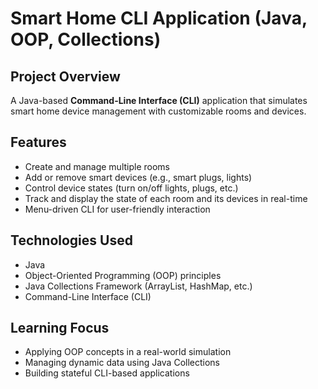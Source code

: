 # Smart Home CLI Application (Java, OOP, Collections)

## Project Overview

A Java-based **Command-Line Interface (CLI)** application that simulates smart home device management with customizable rooms and devices.

## Features

- Create and manage multiple rooms
- Add or remove smart devices (e.g., smart plugs, lights)
- Control device states (turn on/off lights, plugs, etc.)
- Track and display the state of each room and its devices in real-time
- Menu-driven CLI for user-friendly interaction

## Technologies Used

- Java
- Object-Oriented Programming (OOP) principles
- Java Collections Framework (ArrayList, HashMap, etc.)
- Command-Line Interface (CLI)

## Learning Focus

- Applying OOP concepts in a real-world simulation
- Managing dynamic data using Java Collections
- Building stateful CLI-based applications

